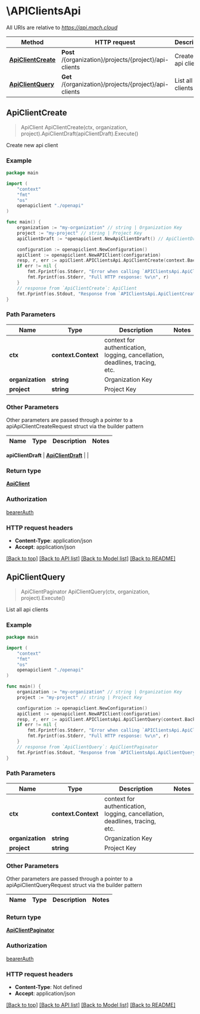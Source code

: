# \APIClientsApi

All URIs are relative to *https://api.mach.cloud*

Method | HTTP request | Description
------------- | ------------- | -------------
[**ApiClientCreate**](APIClientsApi.md#ApiClientCreate) | **Post** /{organization}/projects/{project}/api-clients | Create new api client
[**ApiClientQuery**](APIClientsApi.md#ApiClientQuery) | **Get** /{organization}/projects/{project}/api-clients | List all api clients



## ApiClientCreate

> ApiClient ApiClientCreate(ctx, organization, project).ApiClientDraft(apiClientDraft).Execute()

Create new api client

### Example

```go
package main

import (
    "context"
    "fmt"
    "os"
    openapiclient "./openapi"
)

func main() {
    organization := "my-organization" // string | Organization Key
    project := "my-project" // string | Project Key
    apiClientDraft := *openapiclient.NewApiClientDraft() // ApiClientDraft | 

    configuration := openapiclient.NewConfiguration()
    apiClient := openapiclient.NewAPIClient(configuration)
    resp, r, err := apiClient.APIClientsApi.ApiClientCreate(context.Background(), organization, project).ApiClientDraft(apiClientDraft).Execute()
    if err != nil {
        fmt.Fprintf(os.Stderr, "Error when calling `APIClientsApi.ApiClientCreate``: %v\n", err)
        fmt.Fprintf(os.Stderr, "Full HTTP response: %v\n", r)
    }
    // response from `ApiClientCreate`: ApiClient
    fmt.Fprintf(os.Stdout, "Response from `APIClientsApi.ApiClientCreate`: %v\n", resp)
}
```

### Path Parameters


Name | Type | Description  | Notes
------------- | ------------- | ------------- | -------------
**ctx** | **context.Context** | context for authentication, logging, cancellation, deadlines, tracing, etc.
**organization** | **string** | Organization Key | 
**project** | **string** | Project Key | 

### Other Parameters

Other parameters are passed through a pointer to a apiApiClientCreateRequest struct via the builder pattern


Name | Type | Description  | Notes
------------- | ------------- | ------------- | -------------


 **apiClientDraft** | [**ApiClientDraft**](ApiClientDraft.md) |  | 

### Return type

[**ApiClient**](ApiClient.md)

### Authorization

[bearerAuth](../README.md#bearerAuth)

### HTTP request headers

- **Content-Type**: application/json
- **Accept**: application/json

[[Back to top]](#) [[Back to API list]](../README.md#documentation-for-api-endpoints)
[[Back to Model list]](../README.md#documentation-for-models)
[[Back to README]](../README.md)


## ApiClientQuery

> ApiClientPaginator ApiClientQuery(ctx, organization, project).Execute()

List all api clients

### Example

```go
package main

import (
    "context"
    "fmt"
    "os"
    openapiclient "./openapi"
)

func main() {
    organization := "my-organization" // string | Organization Key
    project := "my-project" // string | Project Key

    configuration := openapiclient.NewConfiguration()
    apiClient := openapiclient.NewAPIClient(configuration)
    resp, r, err := apiClient.APIClientsApi.ApiClientQuery(context.Background(), organization, project).Execute()
    if err != nil {
        fmt.Fprintf(os.Stderr, "Error when calling `APIClientsApi.ApiClientQuery``: %v\n", err)
        fmt.Fprintf(os.Stderr, "Full HTTP response: %v\n", r)
    }
    // response from `ApiClientQuery`: ApiClientPaginator
    fmt.Fprintf(os.Stdout, "Response from `APIClientsApi.ApiClientQuery`: %v\n", resp)
}
```

### Path Parameters


Name | Type | Description  | Notes
------------- | ------------- | ------------- | -------------
**ctx** | **context.Context** | context for authentication, logging, cancellation, deadlines, tracing, etc.
**organization** | **string** | Organization Key | 
**project** | **string** | Project Key | 

### Other Parameters

Other parameters are passed through a pointer to a apiApiClientQueryRequest struct via the builder pattern


Name | Type | Description  | Notes
------------- | ------------- | ------------- | -------------



### Return type

[**ApiClientPaginator**](ApiClientPaginator.md)

### Authorization

[bearerAuth](../README.md#bearerAuth)

### HTTP request headers

- **Content-Type**: Not defined
- **Accept**: application/json

[[Back to top]](#) [[Back to API list]](../README.md#documentation-for-api-endpoints)
[[Back to Model list]](../README.md#documentation-for-models)
[[Back to README]](../README.md)

